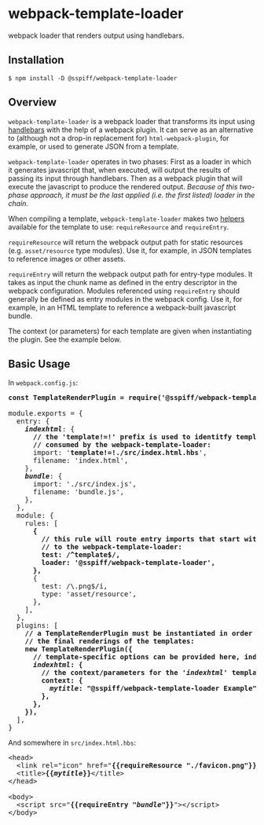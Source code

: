 # webpack-template-loader
webpack loader that renders output using handlebars.


## Installation

```
$ npm install -D @sspiff/webpack-template-loader
```


## Overview

`webpack-template-loader` is a webpack loader that transforms its input using
[handlebars](https://handlebarsjs.com/guide/) with the help of a webpack
plugin.  It can serve as an alternative to (although not a drop-in replacement
for) `html-webpack-plugin`, for example, or used to generate JSON from a
template.

`webpack-template-loader` operates in two phases: First as a loader in which it
generates javascript that, when executed, will output the results of passing
its input through handlebars.  Then as a webpack plugin that will execute
the javascript to produce the rendered output.  *Because of this two-phase
approach, it must be the last applied (i.e. the first listed) loader in the
chain.*

When compiling a template, `webpack-template-loader` makes two
[helpers](https://handlebarsjs.com/guide/#custom-helpers) available
for the template to use: `requireResource` and `requireEntry`.

`requireResource` will return the webpack output path for static resources
(e.g. `asset/resource` type modules).  Use it, for example, in JSON templates
to reference images or other assets.

`requireEntry` will return the webpack output path for entry-type modules.
It takes as input the chunk name as defined in the entry descriptor in
the webpack configuration.  Modules referenced using `requireEntry` should
generally be defined as entry modules in the webpack config.  Use it, for
example, in an HTML template to reference a webpack-built javascript bundle.

The context (or parameters) for each template are given when instantiating
the plugin.  See the example below.


## Basic Usage

In `webpack.config.js`:

<pre>
<b>const TemplateRenderPlugin = require('@sspiff/webpack-template-loader').renderPlugin</b>

module.exports = {
  entry: {
    <em><b>indexhtml</b></em>: {
      <b>// the 'template!=!' prefix is used to identitfy templates to be
      // consumed by the webpack-template-loader:</b>
      import: '<b>template!=!./src/index.html.hbs</b>',
      filename: 'index.html',
    },
    <em><b>bundle</b></em>: {
      import: './src/index.js',
      filename: 'bundle.js',
    },
  },
  module: {
    rules: [
      <b>{
        // this rule will route entry imports that start with 'template!=!'
        // to the webpack-template-loader:
        test: /^template$/,
        loader: '@sspiff/webpack-template-loader',
      },</b>
      {
        test: /\.png$/i,
        type: 'asset/resource',
      },
    ],
  },
  plugins: [
    <b>// a TemplateRenderPlugin must be instantiated in order to complete
    // the final renderings of the templates:
    new TemplateRenderPlugin({
      // template-specific options can be provided here, indexed by entry name:
      <em>indexhtml</em>: {
        // the context/parameters for the '<em>indexhtml</em>' template:
        context: {
          <em>mytitle</em>: "@sspiff/webpack-template-loader Example",
        },
      },
    }),</b>
  ],
}
</pre>

And somewhere in `src/index.html.hbs`:

<pre>
&lt;head>
  &lt;link rel="icon" href="<b>{{requireResource "./favicon.png"}}</b>" />
  &lt;title><b>{{<em>mytitle</em>}}</b>&lt;/title>
&lt;/head>

&lt;body>
  &lt;script src="<b>{{requireEntry "<em>bundle</em>"}}</b>">&lt;/script>
&lt;/body>
</pre>

